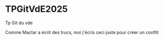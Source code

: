 # TPGitVdE2025
Tp Git du vde

Comme Mactar a écrit des trucs, moi j'écris ceci juste pour créer un conflit
